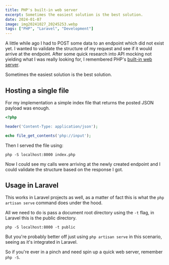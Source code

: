 ```yaml
---
title: PHP's built-in web server
excerpt: Sometimes the easiest solution is the best solution.
date: 2024-01-07
image: img20241027_20245253.webp
tags: ["PHP", "Laravel", "Development"]
---
```


A little while ago I had to POST some data to an endpoint which did not exist yet.
I wanted to validate the structure of my request and see if it would arrive at the endpoint.
After some quick research into API mocking not yielding what I was really looking for, I remembered PHP's [built-in web server](https://www.php.net/manual/en/features.commandline.webserver.php).

Sometimes the easiest solution is the best solution.

## Hosting a single file

For my implementation a simple index file that returns the posted JSON payload was enough.

```php
<?php

header('Content-Type: application/json');

echo file_get_contents('php://input');
```

Then I served the file using:

```shell
php -S localhost:8000 index.php
```

Now I could see my calls were arriving at the newly created endpoint and I could validate the structure based on the response I got.

## Usage in Laravel

This works in Laravel projects as well, as a matter of fact this is what the `php artisan serve` command does under the hood.

All we need to do is pass a document root directory using the `-t` flag, in Laravel this is the public directory.

```shell
php -S localhost:8000 -t public
```

But you're probably better off just using `php artisan serve` in this scenario, seeing as it's integrated in Laravel.

So if you're ever in a pinch and need spin up a quick web server, remember `php -S`.
